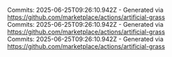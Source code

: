 Commits: 2025-06-25T09:26:10.942Z - Generated via https://github.com/marketplace/actions/artificial-grass
<br>
Commits: 2025-06-25T09:26:10.942Z - Generated via https://github.com/marketplace/actions/artificial-grass
<br>
Commits: 2025-06-25T09:26:10.942Z - Generated via https://github.com/marketplace/actions/artificial-grass
<br>
